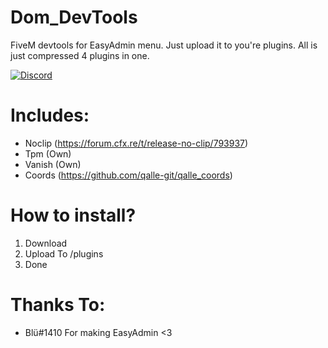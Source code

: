 # Dom_DevTools

FiveM devtools for EasyAdmin menu. Just upload it to you're plugins. All is just compressed 4 plugins in one.

[![Discord](https://img.shields.io/discord/902138867199643679?color=7289da&label=Discord&logo=discord&logoColor=ffffff)](https://discord.gg/hpYRxZ2KrF)

# Includes:
- Noclip (https://forum.cfx.re/t/release-no-clip/793937)
- Tpm (Own)
- Vanish (Own)
- Coords (https://github.com/qalle-git/qalle_coords)

# How to install?
1) Download
2) Upload To /plugins
3) Done

# Thanks To:
- Blü#1410 For making EasyAdmin <3
